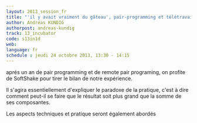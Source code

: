 ```yaml
---
layout: 2013_session_fr
title: "'il y avait vraiment du gâteau', pair-programming et télétravail un retour d'expérience"
author: Andréas KUNDIG
authorpost: andreas-kundig
track: 13_incubator
code: s13in1d
web: 
language: fr
schedule : jeudi 24 octobre 2013, 13:30 - 14:15
---
```


aprés un an de pair programming et de remote pair programing, on profite de SoftShake pour tirer le bilan de notre expérience. 

Il s'agira essentiellement d'expliquer le paradoxe de la pratique, c'est à dire comment peut-il se faire que le résultat soit plus grand que la somme de ses composantes. 

Les aspects techniques et pratique seront également abordés

